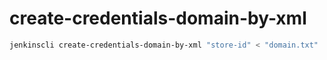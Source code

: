 # create-credentials-domain-by-xml

```sh
jenkinscli create-credentials-domain-by-xml "store-id" < "domain.txt"
```
